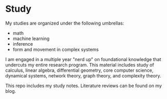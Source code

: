 # Study

My studies are organized under the following umbrellas:

* math
* machine learning
* inference
* form and movement in complex systems  

I am engaged in a multiple year "nerd up" on foundational knowledge that undercuts my entire research program. This material includes study of calculus, linear algebra, differential geometry, core computer science, dynamical systems, network theory, graph theory, and complexity theory. 

This repo includes my study notes. Literature reviews can be found on my blog. 
